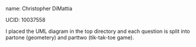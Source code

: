 name: Christopher DiMattia

UCID: 10037558

 I placed the UML diagram in the top directory and each question is split into partone (geometery) and parttwo (tik-tak-toe game).
